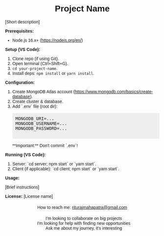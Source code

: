 <!DOCTYPE html>
<html lang="en">
<head>
  <meta charset="UTF-8">
  <meta name="viewport" content="width=device-width, initial-scale=1.0">
  <title>Project Name - README</title>
</head>
<body style="font-family: sans-serif; margin: 0; padding: 20px;">
  <h1 style="text-align: center; font-size: 2em;">Project Name</h1>
  <p>[Short description]</p>

  **Prerequisites:**

  <ul>
    <li>Node.js 16.x+ (<a href="https://nodejs.org/en/">https://nodejs.org/en/</a>)</li>
  </ul>

  **Setup (VS Code):**

  <ol>
    <li>Clone repo (if using Git).</li>
    <li>Open terminal (Ctrl+Shift+G).</li>
    <li><code>cd your-project-name</code>.</li>
    <li>Install deps: <code>npm install</code> or <code>yarn install</code>.</li>
  </ol>

  **Configuration:**

  <ol>
    <li>
      Create MongoDB Atlas account (<a href="https://www.mongodb.com/basics/create-database">https://www.mongodb.com/basics/create-database</a>).
    </li>
    <li>Create cluster & database.</li>
    <li>
      Add `.env` file (root dir):
      <pre style="background-color: #eee; padding: 10px;">MONGODB_URI=...
MONGODB_USERNAME=...
MONGODB_PASSWORD=...
      </pre>
      **Important:** Don't commit `.env`!
    </li>
  </ol>

  **Running (VS Code):**

  <ol>
    <li>Server: `cd server; npm start` or `yarn start`.</li>
    <li>Client (if applicable): `cd client; npm start` or `yarn start`.</li>
  </ol>

  **Usage:**

  <p>[Brief instructions]</p>

  **License:** [License name]

  <div class="contact" style="text-align: center; margin-top: 20px;">
    <span> How to reach me:</span> <a href="mailto:riturajmahapatra@gmail.com">riturajmahapatra@gmail.com</a>
  </div>

  <div class="icons" style="text-align: center; margin-top: 20px;">
    <i class="far fa-handshake" style="font-size: 1.5em; margin-right: 10px; color: #ccc;"></i> I'm looking to collaborate on big projects
    <br>
    <i class="fas fa-question" style="font-size: 1.5em; margin-right: 10px; color: #ccc;"></i> I'm looking for help with finding new opportunities
    <br>
    <i class="fas fa-comment" style="font-size: 1.5em; margin-right: 10px; color: #ccc;"></i> Ask me about my journey, it's interesting
  </div>
</body>
</html>
